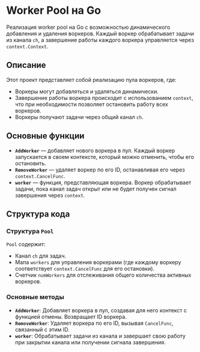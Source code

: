 # Worker Pool на Go

Реализация worker pool на Go с возможностью динамического добавления и удаления воркеров. Каждый воркер обрабатывает задачи из канала `ch`, а завершение работы каждого воркера управляется через `context.Context`.

## Описание

Этот проект представляет собой реализацию пула воркеров, где:
- Воркеры могут добавляться и удаляться динамически.
- Завершение работы воркера происходит с использованием `context`, что при необходимости позволяет остановить работу всех воркеров.
- Воркеры получают задачи через общий канал `ch`.

## Основные функции

- **`AddWorker`** — добавляет нового воркера в пул. Каждый воркер запускается в своем контексте, который можно отменить, чтобы его остановить.
- **`RemoveWorker`** — удаляет воркер по его ID, останавливая его через `context.CancelFunc`.
- **`worker`** — функция, представляющая воркера. Воркер обрабатывает задачи, пока канал задач открыт или не будет получен сигнал завершения через `context`.

## Структура кода

### Структура `Pool`

`Pool` содержит:
- Канал `ch` для задач.
- Мапа `workers` для управления воркерами (где каждому воркеру соответствует `context.CancelFunc` для его остановки).
- Счетчик `numWorkers` для отслеживания общего количества активных воркеров.

### Основные методы

- **`AddWorker`**: Добавляет воркера в пул, создавая для него контекст с функцией отмены. Возвращает ID воркера.
- **`RemoveWorker`**: Удаляет воркера по его ID, вызывая `CancelFunc`, связанный с этим ID.
- **`worker`**: Обрабатывает задачи из канала и завершает свою работу при закрытии канала или получении сигнала завершения.
